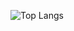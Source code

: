 ![Top Langs](https://github-readme-stats.vercel.app/api/top-langs/?username=mateusmacciel&exclude_repo=github-readme-stats,anuraghazra.github.io&theme=transparent&hide-progress=true)
